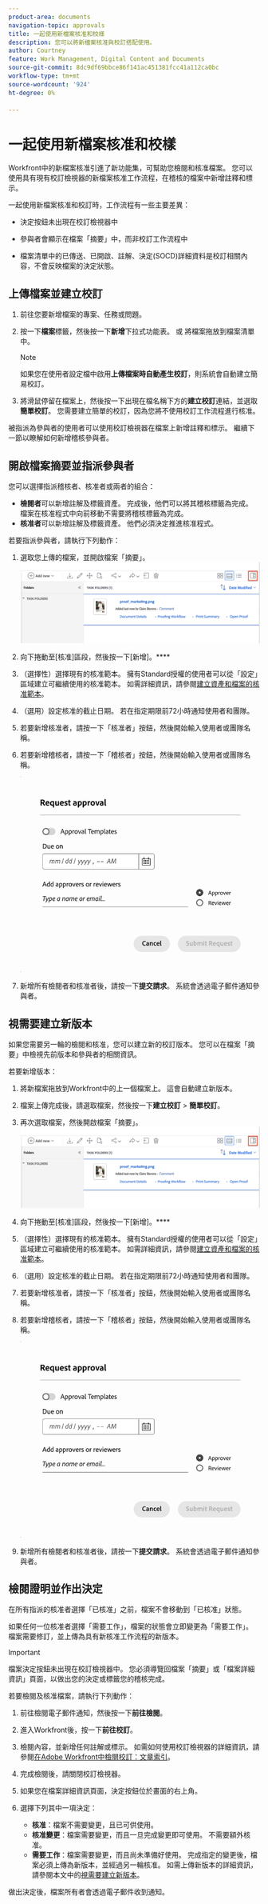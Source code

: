```yaml
---
product-area: documents
navigation-topic: approvals
title: 一起使用新檔案核准和校樣
description: 您可以將新檔案核准與校訂搭配使用。
author: Courtney
feature: Work Management, Digital Content and Documents
source-git-commit: 8dc9df69bbce86f141ac451381fcc41a112ca0bc
workflow-type: tm+mt
source-wordcount: '924'
ht-degree: 0%

---
```



# 一起使用新檔案核准和校樣

Workfront中的新檔案核准引進了新功能集，可幫助您檢閱和核准檔案。 您可以使用具有現有校訂檢視器的新檔案核准工作流程，在稽核的檔案中新增註釋和標示。

一起使用新檔案核准和校訂時，工作流程有一些主要差異：

* 決定按鈕未出現在校訂檢視器中

* 參與者會顯示在檔案「摘要」中，而非校訂工作流程中

* 檔案清單中的已傳送、已開啟、註解、決定(SOCD)詳細資料是校訂相關內容，不會反映檔案的決定狀態。

## 上傳檔案並建立校訂

1. 前往您要新增檔案的專案、任務或問題。
1. 按一下&#x200B;**檔案**&#x200B;標籤，然後按一下&#x200B;**新增**下拉式功能表。
或
將檔案拖放到檔案清單中。

   >[!NOTE]
   >
   >如果您在使用者設定檔中啟用&#x200B;**上傳檔案時自動產生校訂**，則系統會自動建立簡易校訂。

1. 將滑鼠停留在檔案上，然後按一下出現在檔名稱下方的&#x200B;**建立校訂**&#x200B;連結，並選取&#x200B;**簡單校訂**。 您需要建立簡單的校訂，因為您將不使用校訂工作流程進行核准。

被指派為參與者的使用者可以使用校訂檢視器在檔案上新增註釋和標示。 繼續下一節以瞭解如何新增稽核參與者。

## 開啟檔案摘要並指派參與者

您可以選擇指派稽核者、核准者或兩者的組合：

* **檢閱者**&#x200B;可以新增註解及標籤資產。 完成後，他們可以將其稽核標籤為完成。 檔案在核准程式中向前移動不需要將稽核標籤為完成。
* **核准者**&#x200B;可以新增註解及標籤資產。 他們必須決定推進核准程式。

若要指派參與者，請執行下列動作：

1. 選取您上傳的檔案，並開啟檔案「摘要」。
   ![](assets/open-doc-summary.png)

1. 向下捲動至[核准]區段，然後按一下[新增]。****

1. （選擇性）選擇現有的核准範本。 擁有Standard授權的使用者可以從「設定」區域建立可繼續使用的核准範本。 如需詳細資訊，請參閱[建立資產和檔案的核准範本](/help/quicksilver/review-and-approve-work/document-reviews-and-approvals/manage-document-approvals/create-approval-template.md)。

1. （選用）設定核准的截止日期。 若在指定期限前72小時通知使用者和團隊。

1. 若要新增核准者，請按一下「核准者」按鈕，然後開始輸入使用者或團隊名稱。

1. 若要新增稽核者，請按一下「稽核者」按鈕，然後開始輸入使用者或團隊名稱。

   ![](assets/add-approvers.png)

1. 新增所有檢閱者和核准者後，請按一下&#x200B;**提交請求**。 系統會透過電子郵件通知參與者。

## 視需要建立新版本

如果您需要另一輪的檢閱和核准，您可以建立新的校訂版本。  <!-- and add the previous participants, new participants, or a mix of both. -->您可以在檔案「摘要」中檢視先前版本和參與者的相關資訊。

若要新增版本：

1. 將新檔案拖放到Workfront中的上一個檔案上。 這會自動建立新版本。

1. 檔案上傳完成後，請選取檔案，然後按一下&#x200B;**建立校訂** > **簡單校訂**。

1. 再次選取檔案，然後開啟檔案「摘要」。
   ![](assets/open-doc-summary.png)

1. 向下捲動至[核准]區段，然後按一下[新增]。****

1. （選擇性）選擇現有的核准範本。 擁有Standard授權的使用者可以從「設定」區域建立可繼續使用的核准範本。 如需詳細資訊，請參閱[建立資產和檔案的核准範本](/help/quicksilver/review-and-approve-work/document-reviews-and-approvals/manage-document-approvals/create-approval-template.md)。

1. （選用）設定核准的截止日期。 若在指定期限前72小時通知使用者和團隊。

1. 若要新增核准者，請按一下「核准者」按鈕，然後開始輸入使用者或團隊名稱。

1. 若要新增稽核者，請按一下「稽核者」按鈕，然後開始輸入使用者或團隊名稱。

   ![](assets/add-approvers.png)

1. 新增所有檢閱者和核准者後，請按一下&#x200B;**提交請求**。 系統會透過電子郵件通知參與者。

<!-- add info about reusing previous participants once released -->


## 檢閱證明並作出決定

在所有指派的核准者選擇「已核准」之前，檔案不會移動到「已核准」狀態。

如果任何一位核准者選擇「需要工作」，檔案的狀態會立即變更為「需要工作」。 檔案需要修訂，並上傳為具有新核准工作流程的新版本。

>[!IMPORTANT]
>
>檔案決定按鈕未出現在校訂檢視器中。 您必須導覽回檔案「摘要」或「檔案詳細資訊」頁面，以做出您的決定或標籤您的稽核完成。

若要檢閱及核准檔案，請執行下列動作：

1. 前往檢閱電子郵件通知，然後按一下&#x200B;**前往檢閱**。

1. 進入Workfront後，按一下&#x200B;**前往校訂**。

1. 檢閱內容，並新增任何註解或標示。 如需如何使用校訂檢視器的詳細資訊，請參閱[在Adobe Workfront中檢閱校訂：文章索引](/help/quicksilver/review-and-approve-work/proofing/reviewing-proofs-within-workfront/review-proofs-in-wf.md)。

1. 完成檢閱後，請關閉校訂檢視器。

1. 如果您在檔案詳細資訊頁面，決定按鈕位於畫面的右上角。

1. 選擇下列其中一項決定：

   * **核准**：檔案不需要變更，且已可供使用。
   * **核准變更**：檔案需要變更，而且一旦完成變更即可使用。 不需要額外核准。
   * **需要工作**：檔案需要變更，而且尚未準備好使用。 完成指定的變更後，檔案必須上傳為新版本，並經過另一輪核准。 如需上傳新版本的詳細資訊，請參閱本文中的[視需要建立新版本](#create-a-new-version-as-needed)。

做出決定後，檔案所有者會透過電子郵件收到通知。

